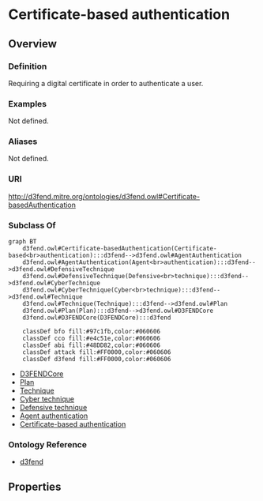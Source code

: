 # Certificate-based authentication

## Overview

### Definition
Requiring a digital certificate in order to authenticate a user.

### Examples
Not defined.

### Aliases
Not defined.

### URI
http://d3fend.mitre.org/ontologies/d3fend.owl#Certificate-basedAuthentication

### Subclass Of
```mermaid
graph BT
    d3fend.owl#Certificate-basedAuthentication(Certificate-based<br>authentication):::d3fend-->d3fend.owl#AgentAuthentication
    d3fend.owl#AgentAuthentication(Agent<br>authentication):::d3fend-->d3fend.owl#DefensiveTechnique
    d3fend.owl#DefensiveTechnique(Defensive<br>technique):::d3fend-->d3fend.owl#CyberTechnique
    d3fend.owl#CyberTechnique(Cyber<br>technique):::d3fend-->d3fend.owl#Technique
    d3fend.owl#Technique(Technique):::d3fend-->d3fend.owl#Plan
    d3fend.owl#Plan(Plan):::d3fend-->d3fend.owl#D3FENDCore
    d3fend.owl#D3FENDCore(D3FENDCore):::d3fend
    
    classDef bfo fill:#97c1fb,color:#060606
    classDef cco fill:#e4c51e,color:#060606
    classDef abi fill:#48DD82,color:#060606
    classDef attack fill:#FF0000,color:#060606
    classDef d3fend fill:#FF0000,color:#060606
```

- [D3FENDCore](/docs/ontology/reference/model/D3FENDCore/D3FENDCore.md)
- [Plan](/docs/ontology/reference/model/D3FENDCore/Plan/Plan.md)
- [Technique](/docs/ontology/reference/model/D3FENDCore/Plan/Technique/Technique.md)
- [Cyber technique](/docs/ontology/reference/model/D3FENDCore/Plan/Technique/Cyber%20technique/Cyber%20technique.md)
- [Defensive technique](/docs/ontology/reference/model/D3FENDCore/Plan/Technique/Cyber%20technique/Defensive%20technique/Defensive%20technique.md)
- [Agent authentication](/docs/ontology/reference/model/D3FENDCore/Plan/Technique/Cyber%20technique/Defensive%20technique/Agent%20authentication/Agent%20authentication.md)
- [Certificate-based authentication](/docs/ontology/reference/model/D3FENDCore/Plan/Technique/Cyber%20technique/Defensive%20technique/Agent%20authentication/Certificate-based%20authentication/Certificate-based%20authentication.md)


### Ontology Reference
- [d3fend](http://d3fend.mitre.org/ontologies/d3fend.owl#)

## Properties
